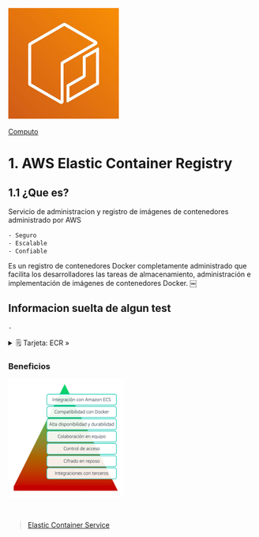 ![Amazon Elastic Container Registry](../../00_assets/Computo/ecr-logo.jpeg)

[Computo](../../01-Computo/)

# 1. AWS Elastic Container Registry

## 1.1 ¿Que es?

Servicio de administracion y registro de imágenes de contenedores administrado por AWS

    - Seguro
    - Escalable
    - Confiable

Es un registro de contenedores Docker completamente administrado que facilita los desarrolladores las tareas de almacenamiento, administración e implementación de imágenes de contenedores Docker.
￼
## Informacion suelta de algun test

    -

<details>
<summary>🗒 Tarjeta: ECR »</summary>

| Info clave  |
| ---- |
| Sin esto no existen contenedores |

</details>

### Beneficios 

![Beneficios ECR](../../00_assets/Computo/Beneficios-ecr.png)

<br/>

> [Elastic Container Service](./ECS.md)

<br/>
